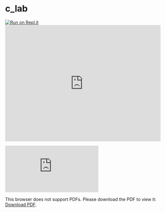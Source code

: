 # c_lab
[![Run on Repl.it](https://repl.it/badge/github/cjtim/c_lab)](https://repl.it/github/cjtim/c_lab)
<embed src="https://drive.google.com/viewerng/
viewer?embedded=true&url=http://example.com/the.pdf" width="500" height="375">

<object data="https://github.com/cjtim/c_lab/raw/master/Lab_Photo_1-6/_ALL_LAB_1_TO_6.pdf" type="application/pdf" width="700px" height="700px">
    <embed src="http://yoursite.com/the.pdf">
        <p>This browser does not support PDFs. Please download the PDF to view it: <a href="http://yoursite.com/the.pdf">Download PDF</a>.</p>
    </embed>
</object>
